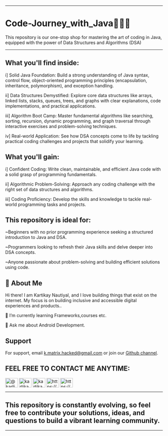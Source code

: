 <hr/>

# Code-Journey_with_Java🧑🏻‍💻

This repository is our one-stop shop for mastering the art of coding in Java, equipped with the power of Data Structures and Algorithms (DSA)

<hr/>

## What you'll find inside:

i] Solid Java Foundation: Build a strong understanding of Java syntax, control flow, object-oriented programming principles (encapsulation, inheritance, polymorphism), and exception handling.

ii] Data Structures Demystified: Explore core data structures like arrays, linked lists, stacks, queues, trees, and graphs with clear explanations, code implementations, and practical applications.

iii] Algorithm Boot Camp: Master fundamental algorithms like searching, sorting, recursion, dynamic programming, and graph traversal through interactive exercises and problem-solving techniques.

iv] Real-world Application: See how DSA concepts come to life by tackling practical coding challenges and projects that solidify your learning.
## What you'll gain:
i] Confident Coding: Write clean, maintainable, and efficient Java code with a solid grasp of programming fundamentals.

ii] Algorithmic Problem-Solving: Approach any coding challenge with the right set of data structures and algorithms.

iii] Coding Proficiency: Develop the skills and knowledge to tackle real-world programming tasks and projects.
## This repository is ideal for:
~Beginners with no prior programming experience seeking a structured introduction to Java and DSA.

~Programmers looking to refresh their Java skills and delve deeper into DSA concepts.

~Anyone passionate about problem-solving and building efficient solutions using code.
## 🚀 About Me

Hi there! I am Kartikay Nautiyal, and I love building things that exist on the internet. My focus is on building inclusive and accessible digital experiences and products..

🌱 I’m currently learning Frameworks,courses etc.

💬 Ask me about Android Development.


## Support

For support, email k.matrix.hacked@gmail.com or join our <a href="https://github.com/Kartikay-101" target="blank">Github channel</a>.

## FEEL FREE TO CONTACT ME ANYTIME:

<p align="left">
<a href="https://twitter.com/@kartikay____" target="blank"><img align="center" src="https://raw.githubusercontent.com/rahuldkjain/github-profile-readme-generator/master/src/images/icons/Social/twitter.svg" alt="@kartikay____" height="30" width="40" /></a>
<a href="https://linkedin.com/in/kartikay-nautiyal-251a55263" target="blank"><img align="center" src="https://raw.githubusercontent.com/rahuldkjain/github-profile-readme-generator/master/src/images/icons/Social/linked-in-alt.svg" alt="kartikay-nautiyal-251a55263" height="30" width="40" /></a>
<a href="https://instagram.com/kartikay_nautiyal" target="blank"><img align="center" src="https://raw.githubusercontent.com/rahuldkjain/github-profile-readme-generator/master/src/images/icons/Social/instagram.svg" alt="kartikay_nautiyal" height="30" width="40" /></a>
<a href="https://discord.gg/https://discord.gg/8DEXDkYW" target="blank"><img align="center" src="https://raw.githubusercontent.com/rahuldkjain/github-profile-readme-generator/master/src/images/icons/Social/discord.svg" alt="https://discord.gg/8DEXDkYW" height="30" width="40" /></a>
<a href="https://discord.gg/2BeekwwncC" target="blank"><img align="center" src="https://raw.githubusercontent.com/rahuldkjain/github-profile-readme-generator/master/src/images/icons/Social/discord.svg" alt="https://discord.gg/8DEXDkYW" height="30" width="40" /></a>
</p>
<hr/>

## This repository is constantly evolving, so feel free to contribute your solutions, ideas, and questions to build a vibrant learning community.

<hr/>

